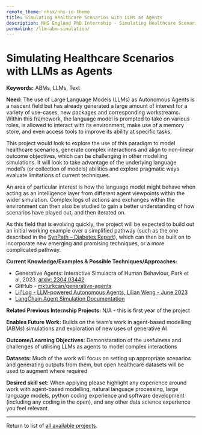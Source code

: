 ```yaml
---
remote_theme: nhsx/nhs-io-theme
title: Simulating Healthcare Scenarios with LLMs as Agents
description: NHS England PhD Internship - Simulating Healthcare Scenarios with LLMs as Agents
permalink: /llm-abm-simulation/
---
```


# Simulating Healthcare Scenarios with LLMs as Agents

**Keywords:** ABMs, LLMs, Text 

**Need:**  The use of Large Language Models (LLMs) as Autonomous Agents is a nascent field but has already generated a large amount of interest for a variety of use-cases, new packages and corresponding workstreams.  Within this framework, the language model is prompted to take on various roles, is allowed to interact with its environment, make use of a memory store, and even access tools to improve its ability at specific tasks. 

This project would look to explore the use of this paradigm to model healthcare scenarios, generate complex interactions and align to non-linear outcome objectives, which can be challenging in other modelling simulations.  It will look to take advantage of the underlying language model’s (or collection of models) abilities and explore pragmatic ways evaluate limitations of current techniques. 

An area of particular interest is how the language model might behave when acting as an intelligence layer from different agent viewpoints within the wider simulation. Complex logs of actions and exchanges within the environment can then also be studied to gain a better understanding of how scenarios have played out, and then iterated on. 

As this field that is evolving quickly, the project will be expected to build out an initial working example over a simplified pathway (such as the one described in the [SynPath – Diabetes Report](https://github.com/nhsx/SynPath_Diabetes/blob/main/t2dm/reports/Technical%20Report%20(SynPath%20Diabetes)%20v1.pdf)), which can then be built on to incorporate new emerging and promising techniques, or a more complicated pathway.

**Current Knowledge/Examples & Possible Techniques/Approaches:**
- Generative Agents: Interactive Simulacra of Human Behaviour, Park et al, 2023. [arxiv: 2304.03442](https://arxiv.org/abs/2304.03442) 
- GitHub - [mkturkcan/generative-agents](https://github.com/mkturkcan/generative-agents)
- [Lil'Log - LLM-powered Autonomous Agents, Lilian Weng - June 2023](https://lilianweng.github.io/posts/2023-06-23-agent/)
- [LangChain Agent Simulation Documentation](https://python.langchain.com/docs/use_cases/agent_simulations/)

**Related Previous Internship Projects:** 
N/A - this is first year of the project 

**Enables Future Work:**
Builds on the team’s work in agent-based modelling (ABMs) simulations and exploration of new uses of generative AI 

**Outcome/Learning Objectives:**
Demonstaration of the usefulness and challenges of utilising LLMs as agents to model complex interactions 

**Datasets:** 
Much of the work will focus on setting up appropriate scenarios and generating outputs from them, but open healthcare datasets will be used to augment where required 

**Desired skill set:**
When applying please highlight any experience around work with agent-based modelling, natural language processing, large language models, python coding experience and software development (including any coding in the open), and any other data science experience you feel relevant. 

---
Return to list of [all available projects](https://nhsx.github.io/nhsx-internship-projects/).
